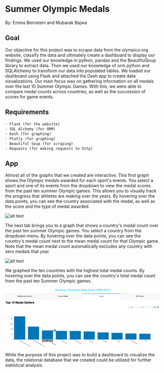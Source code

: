 # Summer Olympic Medals
By: Emma Bernstein and Mubarak Bajwa

## Goal
Our objective for this project was to scrape data from the olympics.org website, classify the data and ultimately create a dashboard to display our findings. We used our knowledge in python, pandas and the BeautifulSoup library to extract data. Then we used our knowledge of orm python and SQLAlchemy to transform our data into populated tables. We loaded our dashboard using Flask and attached the Dash app to create data visualizations. Our main focus was on gathering information on all medals over the last 10 Summer Olympic Games. With this, we were able to compare medal counts across countries, as well as the succession of scores for game events.

## Requirements

	- Flask (for the website) 
	- SQL Alchemy (for ORM) 
	- Dash (for graphing)
	- Plotly (for graphing)
	- Beautiful Soup (for scraping)
	- Requests (for making requests to http)
 
## App

Almost all of the graphs that we created are interactive.
This first graph shows the Olympic medals awarded for each sport's events. You select a sport and one of its events from the dropdown to view the medal scores from the past ten summer Olympic games. This allows you to visually track the progress that athletes are making over the years.
By hovering over the data points, you can see the country associated with the medal, as well as the score and the type of medal awarded.

![alt text](https://github.com/emmabernstein1/Project-1/blob/master/Screen%20Shot%202019-03-03%20at%207.02.54%20PM.png)


The next tab brings you to a graph that shows a country's medal count over the past ten summer Olympic games. You select a country from the dropdown menu.
By hovering over the data points, you can see the country's medal count next to the mean medal count for that Olympic game. Note that the mean medal count automatically excludes any country with zero medals that year.

![alt text](https://github.com/emmabernstein1/Project-1/blob/master/Screen%20Shot%202019-03-03%20at%206.16.43%20PM.png)


We graphed the ten countries with the highest total medal counts.
By hovering over the data points, you can see the country's total medal count from the past ten Summer Olympic games.

![alt text](https://github.com/emmabernstein1/Olympic-Medals/blob/master/Screen%20Shot%202019-03-03%20at%208.01.24%20PM.png)


While the purpose of this project was to build a dashboard to visualize the data, the relational database that we created could be utilized for further statistical analysis.
